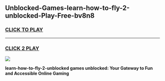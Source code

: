 
## Unblocked-Games-learn-how-to-fly-2-unblocked-Play-Free-bv8n8
<h3>
<a href="https://premium76.site?title=learn-how-to-fly-2-unblocked&ref=18A1">CLICK TO PLAY</a></h3>
<hr>

<h3>
<a href="https://premium76.site?title=learn-how-to-fly-2-unblocked&ref=18A1">CLICK 2 PLAY</a>
  
</h3>

<a href="https://premium76.site?title=learn-how-to-fly-2-unblocked&ref=18A1"><img src="https://clearcache.store/games.png"></a>


**learn-how-to-fly-2-unblocked games unblocked: Your Gateway to Fun and Accessible Online Gaming**
